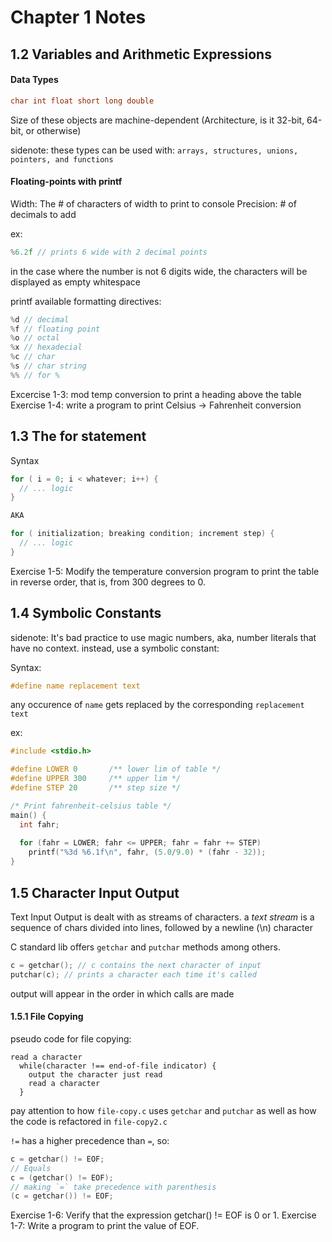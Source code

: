 # Chapter 1 Notes


## 1.2 Variables and Arithmetic Expressions

#### Data Types
```C
char int float short long double
```
Size of these objects are machine-dependent (Architecture, is it 32-bit, 64-bit, or otherwise)

sidenote: these types can be used with: `arrays, structures, unions, pointers, and functions`

#### Floating-points with printf
Width: The # of characters of width to print to console
Precision: # of decimals to add

ex:
```C
%6.2f // prints 6 wide with 2 decimal points
```

in the case where the number is not 6 digits wide, the characters
will be displayed as empty whitespace

printf available formatting directives:

```C
%d // decimal
%f // floating point
%o // octal
%x // hexadecial
%c // char
%s // char string
%% // for %
```

Excercise 1-3: mod temp conversion to print a heading above the table
Exercise 1-4: write a program to print Celsius -> Fahrenheit conversion

## 1.3 The for statement

Syntax

```C
for ( i = 0; i < whatever; i++) {
  // ... logic
}

AKA

for ( initialization; breaking condition; increment step) {
  // ... logic
}
```

Exercise 1-5: Modify the temperature conversion program to print the table in reverse order, that is, from 300 degrees to 0.

## 1.4 Symbolic Constants
sidenote: It's bad practice to use magic numbers, aka, number literals that have no context. instead, use a symbolic constant:

Syntax:
```C
#define name replacement text
```
any occurence of `name` gets replaced by the corresponding `replacement text`

ex:
```C
#include <stdio.h>

#define LOWER 0       /** lower lim of table */
#define UPPER 300     /** upper lim */
#define STEP 20       /** step size */

/* Print fahrenheit-celsius table */
main() {
  int fahr;
  
  for (fahr = LOWER; fahr <= UPPER; fahr = fahr += STEP)
    printf("%3d %6.1f\n", fahr, (5.0/9.0) * (fahr - 32));
}
```

## 1.5 Character Input Output
Text Input Output is dealt with as streams of characters.
a _text stream_ is a sequence of chars divided into lines, followed by a newline (\\n) character

C standard lib offers `getchar` and `putchar` methods among others.

```C
c = getchar(); // c contains the next character of input
putchar(c); // prints a character each time it's called
```

output will appear in the order in which calls are made

#### 1.5.1 File Copying

pseudo code for file copying:
```
read a character
  while(character !== end-of-file indicator) {
    output the character just read
    read a character
  }
```

pay attention to how `file-copy.c` uses `getchar` and `putchar` as well as how the code is refactored in `file-copy2.c`

`!=` has a higher precedence than `=`, so:
```C
c = getchar() != EOF;
// Equals
c = (getchar() != EOF);
// making `=` take precedence with parenthesis
(c = getchar()) != EOF;
```

Exercise 1-6: Verify that the expression getchar() != EOF is 0 or 1.
Exercise 1-7: Write a program to print the value of EOF.

